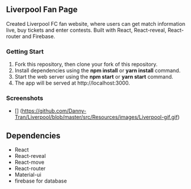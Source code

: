 ## Liverpool Fan Page
Created Liverpool FC fan website, where users can get match information live, buy tickets and enter contests. Built with React, React-reveal, React-router and Firebase.

### Getting Start
1. Fork this repository, then clone your fork of this repository.
2. Install dependencies using the **npm install** or **yarn install** command.
3. Start the web server using the **npm start** or **yarn start** command. 
4. The app will be served at http://localhost:3000.


### Screenshots 

* [] (https://github.com/Danny-Tran/Liverpool/blob/master/src/Resources/images/Liverpool-gif.gif)

## Dependencies

- React
- React-reveal
- React-move
- React-router
- Material-ui
- firebase for database


